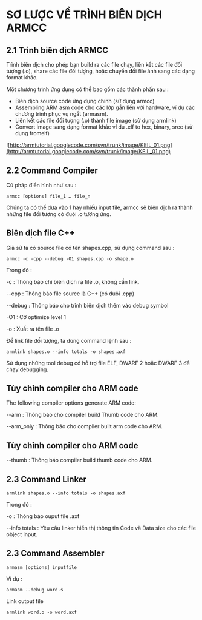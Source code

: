 # SƠ LƯỢC VỀ TRÌNH BIÊN DỊCH ARMCC #

## 2.1 Trình biên dịch ARMCC ##

Trình biên dịch cho phép bạn build ra các file chạy, liên kết các file đối tượng (.o), share các file đối tượng, hoặc chuyển đổi file ảnh sang các dạng format khác.

Một chương trình ứng dụng có thể bao gồm các thành phần sau :

- Biên dịch source code ứng dụng chính (sử dụng armcc)
- Assembling ARM asm code cho các lớp gắn liền với hardware, ví dụ các chương trình phục vụ ngắt (armasm).
- Liên kết các file đối tượng (.o) thành file image (sử dụng armlink)
- Convert image sang dạng format khác ví dụ .elf to hex, binary, srec (sử dụng fromelf)

![http://armtutorial.googlecode.com/svn/trunk/image/KEIL_01.png](http://armtutorial.googlecode.com/svn/trunk/image/KEIL_01.png)

## 2.2 Command Compiler ##

Cú pháp điển hình như sau :

` armcc [options] file_1 … file_n `

Chúng ta có thể đưa vào 1 hay nhiều input file, armcc sẽ biên dịch ra thành những file đối tượng có đuôi .o tương ứng.

## Biên dịch file C++ ##

Giả sử ta có source file có tên shapes.cpp, sử dụng command sau :

` armcc -c -cpp --debug -O1 shapes.cpp -o shape.o `

Trong đó :

-c      : Thông báo chỉ biên dịch ra file .o, không cần link.

--cpp   : Thông báo file source là C++ (có đuôi .cpp)

--debug : Thông báo cho trình biên dịch thêm vào debug symbol

-O1     : Cờ optimize level 1

-o      : Xuất ra tên file .o

Để link file đối tượng, ta dùng command lệnh sau :

` armlink shapes.o --info totals -o shapes.axf `

Sử dụng những tool debug có hỗ trợ file ELF, DWARF 2 hoặc DWARF 3 để chạy debugging.

## Tùy chỉnh compiler cho ARM code ##

The following compiler options generate ARM code:

--arm : Thông báo cho compiler build Thumb code cho ARM.

--arm\_only : Thông báo cho compiler built arm code cho ARM.

## Tùy chỉnh compiler cho ARM code ##

--thumb : Thông báo compiler build thumb code cho ARM.

## 2.3 Command Linker ##

` armlink shapes.o --info totals -o shapes.axf `

Trong đó :

-o : Thông báo ouput file .axf

--info totals : Yêu cầu linker hiển thị thông tin Code và Data size cho các file object input.

## 2.3 Command Assembler ##

` armasm [options] inputfile `

Ví dụ :

` armasm --debug word.s `

Link output file

` armlink word.o -o word.axf `